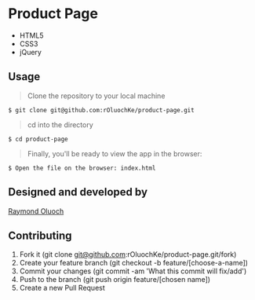 # Product Page

- HTML5
- CSS3
- jQuery

## Usage

> Clone the repository to your local machine

```
$ git clone git@github.com:rOluochKe/product-page.git
```

> cd into the directory

```
$ cd product-page
```

> Finally, you'll be ready to view the app in the browser:

```
$ Open the file on the browser: index.html
```

## Designed and developed by

[Raymond Oluoch](https://github.com/rOluochKe)

## Contributing

1. Fork it (git clone git@github.com:rOluochKe/product-page.git/fork)
2. Create your feature branch (git checkout -b feature/[choose-a-name])
3. Commit your changes (git commit -am 'What this commit will fix/add')
4. Push to the branch (git push origin feature/[chosen name])
5. Create a new Pull Request